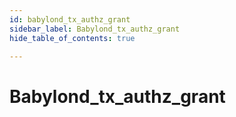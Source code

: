 ```yaml
---
id: babylond_tx_authz_grant
sidebar_label: Babylond_tx_authz_grant
hide_table_of_contents: true

---
```


# Babylond_tx_authz_grant